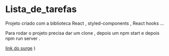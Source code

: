 # Lista_de_tarefas

Projeto criado com a biblioteca React , styled-components , React hooks ...

Para rodar o projeto precisa dar um clone , depois um npm start e depois npm run server .

[link do surge](https://separate-dime.surge.sh)
)
